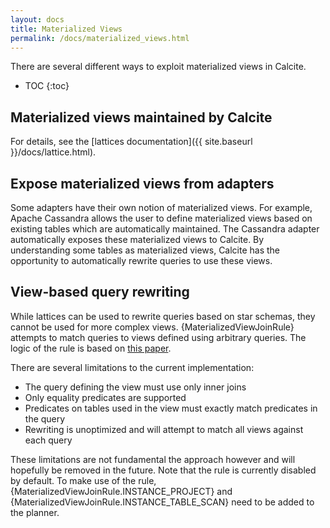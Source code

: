 ```yaml
---
layout: docs
title: Materialized Views
permalink: /docs/materialized_views.html
---
```

<!--
{% comment %}
Licensed to the Apache Software Foundation (ASF) under one or more
contributor license agreements.  See the NOTICE file distributed with
this work for additional information regarding copyright ownership.
The ASF licenses this file to you under the Apache License, Version 2.0
(the "License"); you may not use this file except in compliance with
the License.  You may obtain a copy of the License at

http://www.apache.org/licenses/LICENSE-2.0

Unless required by applicable law or agreed to in writing, software
distributed under the License is distributed on an "AS IS" BASIS,
WITHOUT WARRANTIES OR CONDITIONS OF ANY KIND, either express or implied.
See the License for the specific language governing permissions and
limitations under the License.
{% endcomment %}
-->

There are several different ways to exploit materialized views in Calcite.

* TOC
{:toc}

## Materialized views maintained by Calcite

For details, see the [lattices documentation]({{ site.baseurl }}/docs/lattice.html).

## Expose materialized views from adapters

Some adapters have their own notion of materialized views.
For example, Apache Cassandra allows the user to define materialized views based on existing tables which are automatically maintained.
The Cassandra adapter automatically exposes these materialized views to Calcite.
By understanding some tables as materialized views, Calcite has the opportunity to automatically rewrite queries to use these views.

## View-based query rewriting

While lattices can be used to rewrite queries based on star schemas, they cannot be used for more complex views.
{MaterializedViewJoinRule} attempts to match queries to views defined using arbitrary queries.
The logic of the rule is based on [this paper](http://dl.acm.org/citation.cfm?id=375706).

There are several limitations to the current implementation:

* The query defining the view must use only inner joins
* Only equality predicates are supported
* Predicates on tables used in the view must exactly match predicates in the query
* Rewriting is unoptimized and will attempt to match all views against each query

These limitations are not fundamental the approach however and will hopefully be removed in the future.
Note that the rule is currently disabled by default.
To make use of the rule, {MaterializedViewJoinRule.INSTANCE_PROJECT} and {MaterializedViewJoinRule.INSTANCE_TABLE_SCAN} need to be added to the planner.
